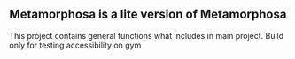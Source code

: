 ## Metamorphosa is a lite version of Metamorphosa

This project contains general functions what includes in main project.
Build only for testing accessibility on gym